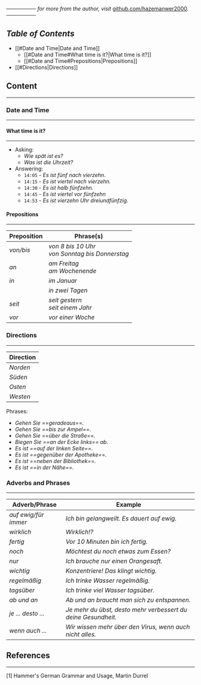 ──────── *for more from the author, visit* [github.com/hazemanwer2000](https://github.com/hazemanwer2000). ────────
## *Table of Contents*

- [[#Date and Time|Date and Time]]
	- [[#Date and Time#What time is it?|What time is it?]]
	- [[#Date and Time#Prepositions|Prepositions]]
- [[#Directions|Directions]]
## Content
---
### Date and Time
---
#### What time is it?
---
* Asking:
	* *Wie spät ist es?*
	* *Was ist die Uhrzeit?*
* Answering:
	* `14:05` - *Es ist fünf nach vierzehn.*
	* `14:15` - *Es ist viertel nach vierzehn.*
	* `14:30` - *Es ist halb fünfzehn.*
	* `14:45` - *Es ist viertel vor fünfzehn*
	* `14:53` - *Es ist vierzehn Uhr dreiundfünfzig.*
#### Prepositions
---

| Preposition | Phrase(s)                                          |
| ----------- | -------------------------------------------------- |
| *von/bis*   | *von 8 bis 10 Uhr*<br>*von Sonntag bis Donnerstag* |
| *an*        | *am Freitag*<br>*am Wochenende*                    |
| *in*        | *im Januar*                                        |
|             | *in zwei Tagen*                                    |
| *seit*      | *seit gestern*<br>*seit einem Jahr*                |
| *vor*       | *vor einer Woche*                                  |

### Directions
---

| Direction |
| --------- |
| *Norden*    |
| *Süden*     |
| *Osten*     |
| *Westen*    |

Phrases:
* *Gehen Sie ==geradeaus==.*
* *Gehen Sie ==bis zur Ampel==.*
* *Gehen Sie ==über die Straße==.*
* *Biegen Sie ==an der Ecke links== ab.*
* *Es ist ==auf der linken Seite==.*
* *Es ist ==gegenüber der Apotheke==.*
* *Es ist ==neben der Bibliothek==.*
* *Es ist ==in der Nähe==.*
### Adverbs and Phrases
---

| Adverb/Phrase        | Example                                                       |
| -------------------- | ------------------------------------------------------------- |
| *auf ewig/für immer* | *Ich bin gelangweilt. Es dauert auf ewig.*                    |
| *wirklich*           | *Wirklich!?*                                                  |
| *fertig*             | *Vor 10 Minuten bin ich fertig.*                              |
| *noch*               | *Möchtest du noch etwas zum Essen?*                           |
| *nur*                | *Ich brauche nur einen Orangesaft.*                           |
| *wichtig*            | *Konzentriere! Das klingt wichtig.*                           |
| *regelmäßig*         | *Ich trinke Wasser regelmäßig.*                               |
| *tagsüber*           | *Ich trinke viel Wasser tagsüber.*                            |
| *ab und an*          | *Ab und an braucht man sich zu entspannen.*                   |
| *je ... desto ...*   | *Je mehr du übst, desto mehr verbessert du deine Gesundheit.* |
| *wenn auch ...*      | *Wir wissen mehr über den Virus, wenn auch nicht alles.*      |

## References
---
[1] Hammer's German Grammar and Usage, Martin Durrel
